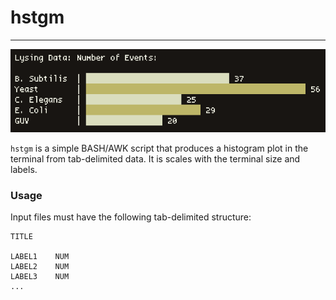 # hstgm
---

![screenshot](screen.png)

`hstgm` is a simple BASH/AWK script that produces a histogram plot in the
terminal from tab-delimited data. It is scales with the terminal size and
labels.

### Usage

Input files must have the following tab-delimited structure:

```
TITLE

LABEL1    NUM
LABEL2    NUM
LABEL3    NUM
...
```



